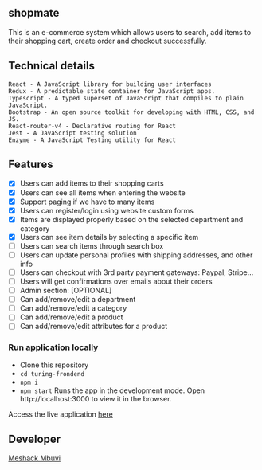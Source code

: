 ## shopmate

This is an e-commerce system which allows users to search, add items to their shopping cart, create order and checkout successfully.

## Technical details

```
React - A JavaScript library for building user interfaces
Redux - A predictable state container for JavaScript apps.
Typescript - A typed superset of JavaScript that compiles to plain JavaScript.
Bootstrap - An open source toolkit for developing with HTML, CSS, and JS.
React-router-v4 - Declarative routing for React
Jest - A JavaScript testing solution
Enzyme - A JavaScript Testing utility for React
```

## Features

- [x] Users can add items to their shopping carts
- [x] Users can see all items when entering the website
- [x] Support paging if we have to many items
- [x] Users can register/login using website custom forms
- [x] Items are displayed properly based on the selected department and category
- [x] Users can see item details by selecting a specific item
- [ ] Users can search items through search box
- [ ] Users can update personal profiles with shipping addresses, and other info
- [ ] Users can checkout with 3rd party payment gateways: Paypal, Stripe…
- [ ] Users will get confirmations over emails about their orders
- [ ] Admin section: [OPTIONAL]
- [ ] Can add/remove/edit a department
- [ ] Can add/remove/edit a category
- [ ] Can add/remove/edit a product
- [ ] Can add/remove/edit attributes for a product

### Run application locally

- Clone this repository
- `cd turing-frondend`
- `npm i`
- `npm start`
  Runs the app in the development mode.
  Open http://localhost:3000 to view it in the browser.

Access the live application [here](https://turing-frontent.herokuapp.com/)

## Developer

[Meshack Mbuvi](https://github.com/meshack-mbuvi)
